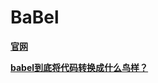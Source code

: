 # BaBel

__[官网](http://babeljs.io/)__

__[babel到底将代码转换成什么鸟样？](https://github.com/lcxfs1991/blog/issues/9)__

